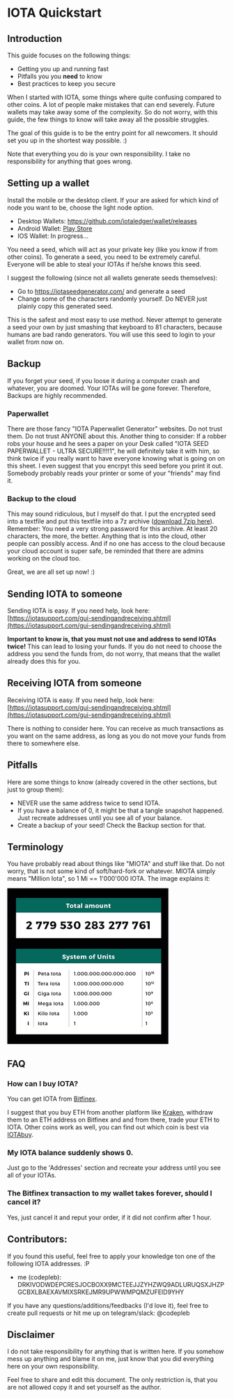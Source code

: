 # IOTA Quickstart


## Introduction
This guide focuses on the following things:

- Getting you up and running fast
- Pitfalls you you **need** to know
- Best practices to keep you secure

When I started with IOTA, some things where quite confusing compared to other coins. A lot of people make mistakes that can end severely. Future wallets may take away some of the complexity. So do not worry, with this guide, the few things to know will take away all the possible struggles.

The goal of this guide is to be the entry point for all newcomers. It should set you up in the shortest way possible. :)

Note that everything you do is your own responsibility. I take no responsibility for anything that goes wrong.


## Setting up a wallet
Install the mobile or the desktop client. If your are asked for which kind of node you want to be, choose the light node option.

- Desktop Wallets: https://github.com/iotaledger/wallet/releases
- Android Wallet: [Play Store](https://play.google.com/store/apps/details?id=org.iota.wallet)
- IOS Wallet: In progress...

You need a seed, which will act as your private key (like you know if from other coins). To generate a seed, you need to be extremely careful. Everyone will be able to steal your IOTAs if he/she knows this seed.

I suggest the following (since not all wallets generate seeds themselves):
- Go to https://iotaseedgenerator.com/ and generate a seed
- Change some of the characters randomly yourself. Do NEVER just plainly copy this generated seed.

This is the safest and most easy to use method. Never attempt to generate a seed your own by just smashing that keyboard to 81 characters, because humans are bad rando generators.
You will use this seed to login to your wallet from now on.


## Backup
If you forget your seed, if you loose it during a computer crash and whatever, you are doomed. Your IOTAs will be gone forever. Therefore, Backups are highly recommended.

### Paperwallet
There are those fancy "IOTA Paperwallet Generator" websites. Do not trust them. Do not trust ANYONE about this. Another thing to consider: If a robber robs your house and he sees a paper on your Desk called "IOTA SEED PAPERWALLET - ULTRA SECURE!!!!1", he will definitely take it with him, so think twice if you really want to have everyone knowing what is going on on this sheet. I even suggest that you encrpyt this seed before you print it out. Somebody probably reads your printer or some of your "friends" may find it.

### Backup to the cloud
This may sound ridiculous, but I myself do that. I put the encrypted seed into a textfile and put this textfile into a 7z archive ([download 7zip here](http://7-zip.org/)). Remember: You need a very strong password for this archive. At least 20 characters, the more, the better. Anything that is into the cloud, other people can possibly access. And if no one has access to the cloud because your cloud account is super safe, be reminded that there are admins working on the cloud too.

Great, we are all set up now! :)


## Sending IOTA to someone
Sending IOTA is easy. If you need help, look here: [https://iotasupport.com/gui-sendingandreceiving.shtml](https://iotasupport.com/gui-sendingandreceiving.shtml)

**Important to know is, that you must not use and address to send IOTAs twice!** This can lead to losing your funds. If you do not need to choose the address you send the funds from, do not worry, that means that the wallet already does this for you. 

## Receiving IOTA from someone
Receiving IOTA is easy. If you need help, look here: [https://iotasupport.com/gui-sendingandreceiving.shtml](https://iotasupport.com/gui-sendingandreceiving.shtml)

There is nothing to consider here. You can receive as much transactions as you want on the same address, as long as you do not move your funds from there to somewhere else.


## Pitfalls
Here are some things to know (already covered in the other sections, but just to group them):

- NEVER use the same address twice to send IOTA.
- If you have a balance of 0, it might be that a tangle snapshot happened. Just recreate addresses until you see all of your balance.
- Create a backup of your seed! Check the Backup section for that.


## Terminology
You have probably read about things like "MIOTA" and stuff like that. Do not worry, that is not some kind of soft/hard-fork or whatever. MIOTA simply means "Million Iota", so 1 Mi == 1'000'000 IOTA. The image explains it:

![IOTA Terminology](images/iota_term.jpg)


## FAQ

### How can I buy IOTA?
You can get IOTA from [Bitfinex](https://bitfinex.com/).

I suggest that you buy ETH from another platform like [Kraken](https://www.kraken.com/), withdraw them to an ETH address on Bitfinex and and from there, trade your ETH to IOTA. Other coins work as well, you can find out which coin is best via [IOTAbuy](http://iotabuy.kowalski.gd/).

### My IOTA balance suddenly shows 0.
Just go to the 'Addresses' section and recreate your address until you see all of your IOTAs.

### The Bitfinex transaction to my wallet takes forever, should I cancel it?
Yes, just cancel it and reput your order, if it did not confirm after 1 hour.


## Contributors:
If you found this useful, feel free to apply your knowledge ton one of the following IOTA addresses. :P

- me (codepleb): DRKIVODWDEPCRESJOCBOXX9MCTEEJJZYHZWQ9ADLURUQSXJHZPGCBXLBAEXAVMIXSRKEJMR9UPWWMPQMZUFEID9YHY

If you have any questions/additions/feedbacks (I'd love it), feel free to create pull requests or hit me up on telegram/slack: @codepleb

## Disclaimer
I do not take responsibility for anything that is written here. If you somehow mess up anything and blame it on me, just know that you did everything here on your own responsibility.


Feel free to share and edit this document. The only restriction is, that you are not allowed copy it and set yourself as the author.
